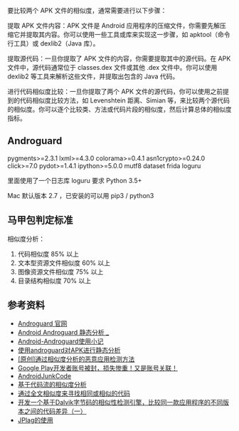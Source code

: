 
要比较两个 APK 文件的相似度，通常需要进行以下步骤：

提取 APK 文件内容：APK 文件是 Android 应用程序的压缩文件，你需要先解压缩它并提取其内容。你可以使用一些工具或库来实现这一步骤，如 apktool（命令行工具）或 dexlib2（Java 库）。

提取源代码：一旦你提取了 APK 文件的内容，你需要提取其中的源代码。在 APK 文件中，源代码通常位于 classes.dex 文件或其他 .dex 文件中。你可以使用 dexlib2 等工具来解析这些文件，并提取出包含的 Java 代码。

进行代码相似度比较：一旦你提取了两个 APK 文件的源代码，你可以使用之前提到的代码相似度比较方法，如 Levenshtein 距离、Simian 等，来比较两个源代码的相似度。你可以逐个比较类、方法或代码片段的相似度，然后计算总体的相似度指标。

## Androguard

pygments>=2.3.1
lxml>=4.3.0
colorama>=0.4.1
asn1crypto>=0.24.0
click>=7.0
pydot>=1.4.1
ipython>=5.0.0
mutf8
dataset
frida
loguru

里面使用了一个日志库 loguru 要求 Python 3.5+

Mac 默认版本 2.7 ，已安装的可以用 pip3 / python3

## 马甲包判定标准

相似度分析：

1. 代码相似度 85% 以上
2. 文本型资源文件相似度 60% 以上
3. 图像资源文件相似度 75% 以上
4. 目录结构相似度 70% 以上

## 参考资料

- [Androguard 官网](https://androguard.readthedocs.io/en/latest/index.html)
- [Android Androguard 静态分析 _](https://s1lenc3-chenmo.github.io/2020/03/10/Android%E9%9D%99%E6%80%81%E5%88%86%E6%9E%90/)
- [Android-Androguard使用小记](https://findme.cool/Android/androguard-compliance.html)
- [使用androguard对APK进行静态分析](https://blog.csdn.net/qq_40644809/article/details/106814146)
- [[原创]通过相似度分析的恶意应用检测方法](https://bbs.kanxue.com/thread-214931.htm)
- [Google Play开发者账号被封，损失惨重！又是账号关联！](https://enjoyglobal.net/detail/news/LNews10023)
- [AndroidJunkCode](https://github.com/qq549631030/AndroidJunkCode)
- [基于代码流的相似度分析](http://noverguo.github.io/2015/02/27/android-asm-03-1/)
- [通过全文相似度来寻找相同或相似的代码](https://www.jianshu.com/p/4eab43f59581)
- [开发一个基于Dalvik字节码的相似性检测引擎，比较同一款应用程序的不同版本之间的代码差异（一）](https://zhuanlan.zhihu.com/p/69614241)
- [JPlag的使用](https://canjuly.github.io/2019/04/15/JPlag/)